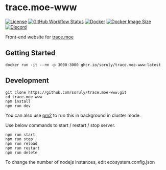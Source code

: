 # trace.moe-www

[![License](https://img.shields.io/github/license/soruly/trace.moe-www.svg?style=flat-square)](https://github.com/soruly/trace.moe-www/blob/master/LICENSE)
[![GitHub Workflow Status](https://img.shields.io/github/actions/workflow/status/soruly/trace.moe-www/docker-image.yml?style=flat-square)](https://github.com/soruly/trace.moe-www/actions)
[![Docker](https://img.shields.io/docker/pulls/soruly/trace.moe-www?style=flat-square)](https://hub.docker.com/r/soruly/trace.moe-www)
[![Docker Image Size](https://img.shields.io/docker/image-size/soruly/trace.moe-www/latest?style=flat-square)](https://hub.docker.com/r/soruly/trace.moe-www)
[![Discord](https://img.shields.io/discord/437578425767559188.svg?style=flat-square)](https://discord.gg/K9jn6Kj)

Front-end website for [trace.moe](https://github.com/soruly/trace.moe)

## Getting Started

```
docker run -it --rm -p 3000:3000 ghcr.io/soruly/trace.moe-www:latest
```

## Development

```
git clone https://github.com/soruly/trace.moe-www.git
cd trace.moe-www
npm install
npm run dev
```

You can also use [pm2](https://pm2.keymetrics.io/) to run this in background in cluster mode.

Use below commands to start / restart / stop server.

```
npm run start
npm run stop
npm run reload
npm run restart
npm run delete
```

To change the number of nodejs instances, edit ecosystem.config.json
